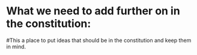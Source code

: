 # What we need to add further on in the constitution:
#This a place to put ideas that should be in the constitution and keep them in mind.
